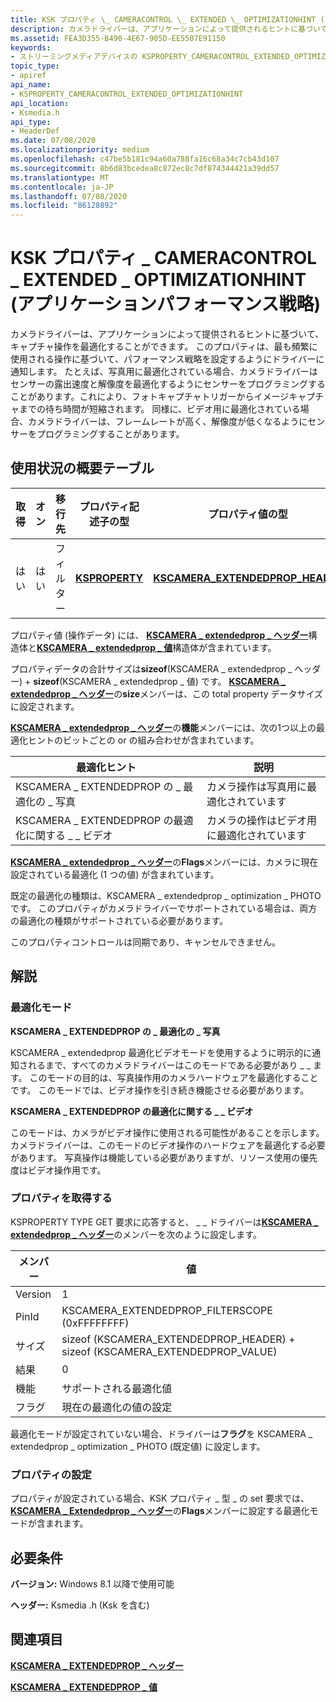 ```yaml
---
title: KSK プロパティ \_ CAMERACONTROL \_ EXTENDED \_ OPTIMIZATIONHINT (アプリケーションパフォーマンス戦略)
description: カメラドライバーは、アプリケーションによって提供されるヒントに基づいて、キャプチャ操作を最適化することができます。 このプロパティは、最も頻繁に使用される操作に基づいて、パフォーマンス戦略を設定するようにドライバーに通知します。
ms.assetid: FEA3D355-B490-4E67-905D-EE5507E91150
keywords:
- ストリーミングメディアデバイスの KSPROPERTY_CAMERACONTROL_EXTENDED_OPTIMIZATIONHINT
topic_type:
- apiref
api_name:
- KSPROPERTY_CAMERACONTROL_EXTENDED_OPTIMIZATIONHINT
api_location:
- Ksmedia.h
api_type:
- HeaderDef
ms.date: 07/08/2020
ms.localizationpriority: medium
ms.openlocfilehash: c47be5b181c94a60a788fa16c68a34c7cb43d107
ms.sourcegitcommit: 8b6d83bcedea8c872ec8c7df874344421a39dd57
ms.translationtype: MT
ms.contentlocale: ja-JP
ms.lasthandoff: 07/08/2020
ms.locfileid: "86128892"
---
```

# <a name="ksproperty_cameracontrol_extended_optimizationhint-application-performance-strategy"></a>KSK プロパティ \_ CAMERACONTROL \_ EXTENDED \_ OPTIMIZATIONHINT (アプリケーションパフォーマンス戦略)

カメラドライバーは、アプリケーションによって提供されるヒントに基づいて、キャプチャ操作を最適化することができます。 このプロパティは、最も頻繁に使用される操作に基づいて、パフォーマンス戦略を設定するようにドライバーに通知します。 たとえば、写真用に最適化されている場合、カメラドライバーはセンサーの露出速度と解像度を最適化するようにセンサーをプログラミングすることがあります。これにより、フォトキャプチャトリガーからイメージキャプチャまでの待ち時間が短縮されます。 同様に、ビデオ用に最適化されている場合、カメラドライバーは、フレームレートが高く、解像度が低くなるようにセンサーをプログラミングすることがあります。

## <a name="usage-summary-table"></a>使用状況の概要テーブル

| 取得 | オン | 移行先 | プロパティ記述子の型 | プロパティ値の型 |
|--|--|--|--|--|
| はい | はい | フィルター | [**KSPROPERTY**](https://docs.microsoft.com/windows-hardware/drivers/ddi/ks/ns-ks-ksidentifier) | [**KSCAMERA_EXTENDEDPROP_HEADER**](https://docs.microsoft.com/windows-hardware/drivers/ddi/ksmedia/ns-ksmedia-tagkscamera_extendedprop_header) |

プロパティ値 (操作データ) には、 [**KSCAMERA \_ extendedprop \_ ヘッダー**](https://docs.microsoft.com/windows-hardware/drivers/ddi/ksmedia/ns-ksmedia-tagkscamera_extendedprop_header)構造体と[**KSCAMERA \_ extendedprop \_ 値**](https://docs.microsoft.com/windows-hardware/drivers/ddi/ksmedia/ns-ksmedia-tagkscamera_extendedprop_value)構造体が含まれています。

プロパティデータの合計サイズは**sizeof**(KSCAMERA \_ extendedprop \_ ヘッダー) + **sizeof**(KSCAMERA \_ extendedprop \_ 値) です。 [**KSCAMERA \_ extendedprop \_ ヘッダー**](https://docs.microsoft.com/windows-hardware/drivers/ddi/ksmedia/ns-ksmedia-tagkscamera_extendedprop_header)の**size**メンバーは、この total property データサイズに設定されます。

[**KSCAMERA \_ extendedprop \_ ヘッダー**](https://docs.microsoft.com/windows-hardware/drivers/ddi/ksmedia/ns-ksmedia-tagkscamera_extendedprop_header)の**機能**メンバーには、次の1つ以上の最適化ヒントのビットごとの or の組み合わせが含まれています。

| 最適化ヒント | 説明 |
|--|--|
| KSCAMERA \_ EXTENDEDPROP の \_ 最適化の \_ 写真 | カメラ操作は写真用に最適化されています |
| KSCAMERA \_ EXTENDEDPROP の最適化に関する \_ \_ ビデオ | カメラの操作はビデオ用に最適化されています |

[**KSCAMERA \_ extendedprop \_ ヘッダー**](https://docs.microsoft.com/windows-hardware/drivers/ddi/ksmedia/ns-ksmedia-tagkscamera_extendedprop_header)の**Flags**メンバーには、カメラに現在設定されている最適化 (1 つの値) が含まれています。

既定の最適化の種類は、KSCAMERA \_ extendedprop \_ optimization \_ PHOTO です。 このプロパティがカメラドライバーでサポートされている場合は、両方の最適化の種類がサポートされている必要があります。

このプロパティコントロールは同期であり、キャンセルできません。

## <a name="remarks"></a>解説

### <a name="optimization-modes"></a>最適化モード

**KSCAMERA \_ EXTENDEDPROP の \_ 最適化の \_ 写真**

KSCAMERA \_ extendedprop 最適化ビデオモードを使用するように明示的に通知されるまで、すべてのカメラドライバーはこのモードである必要があり \_ \_ ます。 このモードの目的は、写真操作用のカメラハードウェアを最適化することです。 このモードでは、ビデオ操作を引き続き機能させる必要があります。

**KSCAMERA \_ EXTENDEDPROP の最適化に関する \_ \_ ビデオ**

このモードは、カメラがビデオ操作に使用される可能性があることを示します。 カメラドライバーは、このモードのビデオ操作のハードウェアを最適化する必要があります。 写真操作は機能している必要がありますが、リソース使用の優先度はビデオ操作用です。

### <a name="getting-the-property"></a>プロパティを取得する

KSPROPERTY TYPE GET 要求に応答すると、 \_ \_ ドライバーは[**KSCAMERA \_ extendedprop \_ ヘッダー**](https://docs.microsoft.com/windows-hardware/drivers/ddi/ksmedia/ns-ksmedia-tagkscamera_extendedprop_header)のメンバーを次のように設定します。

| メンバー | 値 |
|--|--|
| Version | 1 |
| PinId | KSCAMERA_EXTENDEDPROP_FILTERSCOPE (0xFFFFFFFF) |
| サイズ | sizeof (KSCAMERA_EXTENDEDPROP_HEADER) + sizeof (KSCAMERA_EXTENDEDPROP_VALUE) |
| 結果 | 0 |
| 機能 | サポートされる最適化値 |
| フラグ | 現在の最適化の値の設定 |

最適化モードが設定されていない場合、ドライバーは**フラグ**を KSCAMERA \_ extendedprop \_ optimization \_ PHOTO (既定値) に設定します。

### <a name="setting-the-property"></a>プロパティの設定

プロパティが設定されている場合、KSK プロパティ \_ 型 \_ の set 要求では、 [**KSCAMERA \_ Extendedprop \_ ヘッダー**](https://docs.microsoft.com/windows-hardware/drivers/ddi/ksmedia/ns-ksmedia-tagkscamera_extendedprop_header)の**Flags**メンバーに設定する最適化モードが含まれます。

## <a name="requirements"></a>必要条件

**バージョン:** Windows 8.1 以降で使用可能

**ヘッダー:** Ksmedia .h (Ksk を含む)

## <a name="see-also"></a>関連項目

[**KSCAMERA \_ EXTENDEDPROP \_ ヘッダー**](https://docs.microsoft.com/windows-hardware/drivers/ddi/ksmedia/ns-ksmedia-tagkscamera_extendedprop_header)

[**KSCAMERA \_ EXTENDEDPROP \_ 値**](https://docs.microsoft.com/windows-hardware/drivers/ddi/ksmedia/ns-ksmedia-tagkscamera_extendedprop_value)
